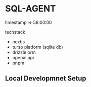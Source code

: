 # SQL-AGENT

timestamp => 58:00:00

techstack

- nextjs
- turso platform (sqlite db)
- drizzle orm
- openai api
- pnpm

## Local Developmnet Setup
